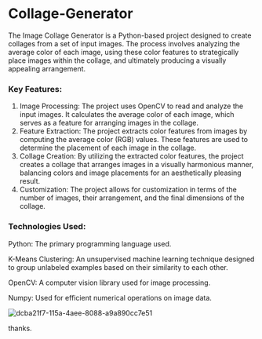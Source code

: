 # Collage-Generator
The Image Collage Generator is a Python-based project designed to create collages from a set of input images. The process involves analyzing the average color of each image, using these color features to strategically place images within the collage, and ultimately producing a visually appealing arrangement.

### Key Features:

1)  Image Processing: The project uses OpenCV to read and analyze the input images. It calculates the average color of each image, which serves as a feature for arranging images in the collage.
2)  Feature Extraction: The project extracts color features from images by computing the average color (RGB) values. These features are used to determine the placement of each image in the collage.
3)  Collage Creation: By utilizing the extracted color features, the project creates a collage that arranges images in a visually harmonious manner, balancing colors and image placements for an aesthetically pleasing result.
4)  Customization: The project allows for customization in terms of the number of images, their arrangement, and the final dimensions of the collage.

### Technologies Used:

Python: The primary programming language used.

K-Means Clustering: An unsupervised machine learning technique designed to group unlabeled examples based on their similarity to each other.

OpenCV: A computer vision library used for image processing.

Numpy: Used for efficient numerical operations on image data.

![dcba21f7-115a-4aee-8088-a9a890cc7e51](https://github.com/user-attachments/assets/c6d85f05-5398-499e-90c9-fa1093044f99)


thanks.
